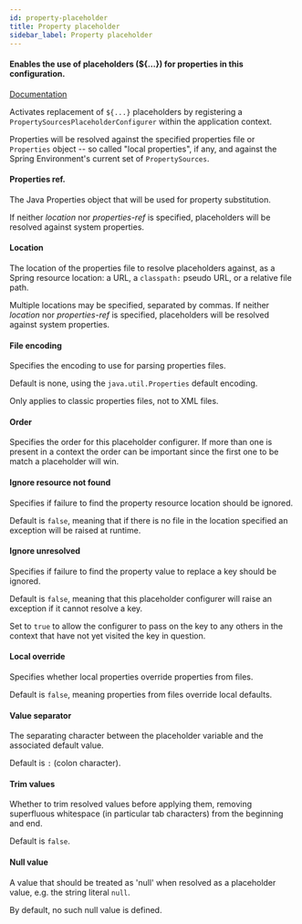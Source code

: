 ```yaml
---
id: property-placeholder
title: Property placeholder
sidebar_label: Property placeholder
---
```

#### Enables the use of placeholders (${...}) for properties in this configuration.
<a href="http://docs.spring.io/spring/docs/3.1.x/spring-framework-reference/html/xsd-config.html#xsd-config-body-schemas-context-pphc" target="_blank">Documentation</a>

Activates replacement of <code>${...}</code> placeholders by registering a <code>PropertySourcesPlaceholderConfigurer</code> within the application context.

Properties will be resolved against the specified properties file or <code>Properties</code> object -- so called "local properties", if any, and against the Spring Environment's current set of <code>PropertySources</code>.

#### Properties ref.
The Java Properties object that will be used for property substitution.

If neither <i>location</i> nor <i>properties-ref</i> is specified, placeholders will be resolved against system properties.

#### Location
The location of the properties file to resolve placeholders against, as a Spring resource location: a URL, a <code>classpath:</code> pseudo URL, or a relative file path.

Multiple locations may be specified, separated by commas. If neither <i>location</i> nor <i>properties-ref</i> is specified, placeholders will be resolved against system properties.

#### File encoding
Specifies the encoding to use for parsing properties files.

Default is none, using the <code>java.util.Properties</code> default encoding.

Only applies to classic properties files, not to XML files.

#### Order
Specifies the order for this placeholder configurer. If more than one is present in a context the order can be important since the first one to be match a placeholder will win.

#### Ignore resource not found
Specifies if failure to find the property resource location should be ignored.

Default is <code>false</code>, meaning that if there is no file in the location specified an exception will be raised at runtime.

#### Ignore unresolved
Specifies if failure to find the property value to replace a key should be ignored.

Default is <code>false</code>, meaning that this placeholder configurer will raise an exception if it cannot resolve a key.

Set to <code>true</code> to allow the configurer to pass on the key to any others in the context that have not yet visited the key in question.

#### Local override
Specifies whether local properties override properties from files.

Default is <code>false</code>, meaning properties from files override local defaults.

#### Value separator
The separating character between the placeholder variable and the associated default value.

Default is <code>:</code> (colon character).

#### Trim values
Whether to trim resolved values before applying them, removing superfluous whitespace (in particular tab characters) from the beginning and end.

Default is <code>false</code>.

#### Null value
A value that should be treated as 'null' when resolved as a placeholder value, e.g. the string literal <code>null</code>.

By default, no such null value is defined.

